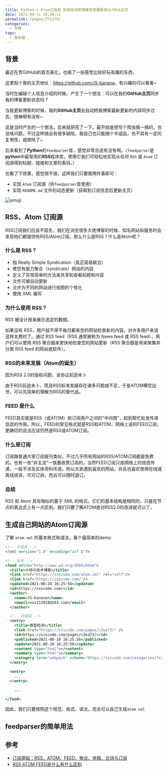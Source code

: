 ```yaml
---
title: Python + Atom订阅源 实现自动把博客信息更新至GitHub主页
date: 2021-09-11 16:20:11
permalink: /pages/7722fd/
categories:
  - 文章
tags:
  - 服务器
---
```


## 背景

最近在弄GitHub的首页美化，也搞了一些感觉比较好玩有趣的东西，

这里贴个我的主页地址：<https://github.com/JS-banana>，有兴趣的可以看看~

当时在编辑个人信息介绍的时候，产生了一个想法：可以在我的**GitHub主页**同步我的博客更新状态吗？

当我更新博客的时候，我的**GitHub主页**会自动把我博客最新更新的内容同步过去，很棒啊有没有~

<!-- more -->

这是当时产生的一个想法，后来就研究了一下。最开始是想写个爬虫搞一搞的，也没啥问题，不过这样搞会有很多缺陷，我自己也只能搞个半成品，也不具有一定的复用性，就排除了~

后来看到了**Python**的`feedparser`库，感觉非常合适有没有啊。（`feedparser`是**python**中最常用的**RSS**程序库，使用它我们可轻松地实现从任何 `RSS` 或 `Atom` 订阅源得到标题、链接和文章的条目。）

也看了下效果，感觉很不错，这样我们只要做两件事即可：

- 实现 `Atom` 订阅源（供`feedparser`库使用）
- 实现 `README.md` 文件的动态更新（获取到订阅信息后更新主页）

![emoji](https://cdn.jsdelivr.net/gh/JS-banana/images/emoji/5.jpg)

## RSS、Atom 订阅源

RSS订阅我们应该不陌生，我们在浏览很多大佬博客的时候、知名网站和服务时会发现他们都提供有RSS/Atom订阅，那么什么是RSS？什么是Atom呢？

### 什么是 RSS？

- 指 Really Simple Syndication（真正简易联合）
- 使您有能力聚合（syndicate）网站的内容
- 定义了非常简单的方法来共享和查看标题和内容
- 文件可被自动更新
- 允许为不同的网站进行视图的个性化
- 使用 XML 编写

### 为什么使用 RSS？

RSS 被设计用来展示选定的数据。

如果没有 RSS，用户就不得不每日都来您的网站检查新的内容。对许多用户来说这样太费时了。通过 RSS feed（RSS 通常被称为 News feed 或 RSS feed），用户们可以使用 RSS 聚合器来更快地检查您的网站更新（RSS 聚合器是用来聚集并分类 RSS feed 的网站或软件）。

### RSS的未来发展（Atom的诞生）

因为RSS 2.0的版权问题，该协议前途未卜

由于RSS前途未卜，而且RSS标准发展存在诸多问题或不足，于是ATOM横空出世，可以先简单的理解为RSS的替代品。

### FEED 是什么

FEED其实就是RSS（或ATOM）和订阅用户之间的“中间商”，起到帮忙批发传递信息的作用。所以，FEED的常见格式就是RSS和ATOM，网络上说的FEED订阅，更确切的说法应该仍然是RSS或ATOM订阅。

### 什么是订阅

订阅跟普通大家订阅报刊类似，不过几乎所有网站的RSS/ATOM订阅都是免费的，也有一些“非主流”一族要收费订阅的，当然FEED订阅只是网络上的信息传递，一般不涉及实体资料传递，所以大家遇到喜欢的网站，并且也喜欢使用在线或离线阅读，尽可订阅，而且可以随时退订。

### 总结

RSS 和 Atom 具有相似的基于 XML 的格式。它们的基本结构是相同的，只是在节点的表达式上有一点区别。我们只要了解ATOM是对RSS2.0的改进就可以了。

## 生成自己网站的Atom订阅源

了解 `atom.xml` 的基本格式和语法，看个最简单的demo

```xml
<!-- 头信息 -->
<?xml version="1.0" encoding="utf-8"?>

<!-- 主体 -->
<feed xmlns="http://www.w3.org/2005/Atom">
  <title>小帅の技术博客</title>
  <link href="https://ssscode.com/atom.xml" rel="self"/>
  <link href="https://ssscode.com/"/>
  <updated>2021-08-28 16:25:56</updated>
  <id>https://ssscode.com/</id>
  <author>
    <name>JS-banana</name>
    <email>sss213018@163.com</email>
  </author>

  <!-- 内容区 -->
  <entry>
    <title>类型检测</title>
    <link href="https://ssscode.com/pages/c3ea73/" />
    <id>https://ssscode.com/pages/c3ea73/</id>
    <published>2021-08-28 16:25:56</published>
    <update>2021-08-28 16:25:56</update>
    <content type="html"></content>
    <summary type="html"></summary>
    <category term="webpack" scheme="https://ssscode.com/categories/?category=JavaScript"/>
  </entry>

  <entry>
    ...
  </entry>

    ...

</feed>
```

因此，我们只要按照这个规范、格式、语法，完全可以自己生成`atom.xml`

## feedparser的简单用法

## 参考

- [订阅基础：RSS、ATOM、FEED、聚合、供稿、合烧与订阅](https://www.cnblogs.com/zhwl/p/3645383.html)
- [RSS,ATOM,FEED是什么有什么区别](https://seonoco.com/blog/rss-atom-feed-different)
